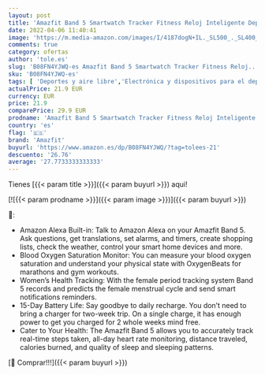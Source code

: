 ```yaml
---
layout: post
title: 'Amazfit Band 5 Smartwatch Tracker Fitness Reloj Inteligente Deporte Duración de batería 15 días Oxigeno en Sangre Ritmo Cardiaco Monitoreo del Sueño Voz Soporta con Alexa Verde'
date: 2022-04-06 11:40:41
image: 'https://m.media-amazon.com/images/I/4187dogN+IL._SL500_._SL400_.jpg'
comments: true
category: ofertas
author: 'tole.es'
slug: 'B08FN4YJWQ-es Amazfit Band 5 Smartwatch Tracker Fitness Reloj...'
sku: 'B08FN4YJWQ-es'
tags: [ 'Deportes y aire libre','Electrónica y dispositivos para el deporte','Monitores de actividad','alexa','amazfit', ]
actualPrice: 21.9 EUR
currency: EUR
price: 21.9
comparePrice: 29.9 EUR
prodname: 'Amazfit Band 5 Smartwatch Tracker Fitness Reloj Inteligente Deporte Duración de batería 15 días Oxigeno en Sangre Ritmo Cardiaco Monitoreo del Sueño Voz Soporta con Alexa Verde'
country: 'es'
flag: '🇪🇸'
brand: 'Amazfit'
buyurl: 'https://www.amazon.es/dp/B08FN4YJWQ/?tag=tolees-21'
descuento: '26.76'
average: '27.7733333333333'
---
```


Tienes [{{< param title >}}]({{< param buyurl >}}) aqui!

[![{{< param prodname >}}]({{< param image >}})]({{< param buyurl >}})

🔎:

- Amazon Alexa Built-in: Talk to Amazon Alexa on your Amazfit Band 5. Ask questions, get translations, set alarms, and timers, create shopping lists, check the weather, control your smart home devices and more.
- Blood Oxygen Saturation Monitor: You can measure your blood oxygen saturation and understand your physical state with OxygenBeats for marathons and gym workouts.
- Women’s Health Tracking: With the female period tracking system Band 5 records and predicts the female menstrual cycle and send smart notifications reminders.
- 15-Day Battery Life: Say goodbye to daily recharge. You don’t need to bring a charger for two-week trip. On a single charge, it has enough power to get you charged for 2 whole weeks mind free.
- Cater to Your Health: The Amazfit Band 5 allows you to accurately track real-time steps taken, all-day heart rate monitoring, distance traveled, calories burned, and quality of sleep and sleeping patterns.

[🛒 Comprar!!!]({{< param buyurl >}})
